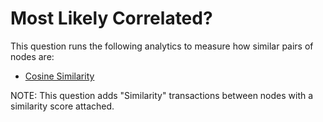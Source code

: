 # Most Likely Correlated?

This question runs the following analytics to measure how similar pairs
of nodes are:

-   [Cosine
    Similarity](../ext/docs/CoreAnalyticView/src/au/gov/asd/tac/constellation/views/analyticview/analytic-cosine-similarity.md)

NOTE: This question adds "Similarity" transactions between nodes with a
similarity score attached.
